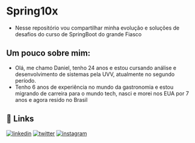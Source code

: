 # Spring10x

- Nesse repositório vou compartilhar minha evolução e soluções de desafios do curso de SpringBoot do grande Fiasco

## Um pouco sobre mim:

- Olá, me chamo Daniel, tenho 24 anos e estou cursando análise e desenvolvimento de sistemas pela UVV, atualmente no segundo período.
- Tenho 6 anos de experiência no mundo da gastronomia e estou migrando de carreira para o mundo tech, nasci e morei nos EUA por 7 anos e agora resido no Brasil

## 🔗 Links

[![linkedin](https://img.shields.io/badge/linkedin-0A66C2?style=for-the-badge&logo=linkedin&logoColor=white)](https://www.linkedin.com/in/daniel-zanotelli-sa-2692272a6/)
[![twitter](https://img.shields.io/badge/twitter-1DA1F2?style=for-the-badge&logo=twitter&logoColor=white)](https://twitter.com/dnlzanotelli)
[![instagram](https://img.shields.io/badge/Instagram-E4405F?style=for-the-badge&logo=instagram&logoColor=white)](https://www.instagram.com/daniel_zanotelli2/)
